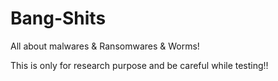 # Bang-Shits
All about malwares &amp; Ransomwares &amp; Worms! 

This is only for research purpose and be careful while testing!!

